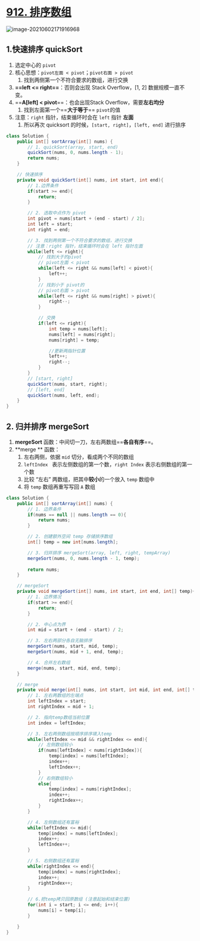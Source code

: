 # [912. 排序数组](https://leetcode-cn.com/problems/sort-an-array/)

![image-20210602171916968](https://raw.githubusercontent.com/TWDH/Leetcode-From-Zero/pictures/img/image-20210602171916968.png)

## 1.快速排序 quickSort

1. 选定中心的 `pivot`
2. 核心思想：`pivot左面 < pivot`；`pivot右面 > pivot`
   1. 找到两侧第一个不符合要求的数组，进行交换
3. **==left <= right==**：否则会出现 Stack Overflow，[1, 2] 数据规模一直不变。
4. ==**A[left] < pivot**==：也会出现Stack Overflow，需要**左右均分**
   1. 找到左面第一个==**大于等于**== `pivot`的值
5. 注意：`right` 指针，结束循环时会在 `left` 指针 **左面**
   1. 所以再次 quicksort 的时候，`[start, right]`，`[left, end]` 进行排序

```java
class Solution {
    public int[] sortArray(int[] nums) {
        // 1. quickSort(array, start, end)
        quickSort(nums, 0, nums.length - 1);
        return nums;
    }

    // 快速排序
    private void quickSort(int[] nums, int start, int end){
        // 1.边界条件
        if(start >= end){
            return;
        }

        // 2. 选取中点作为 pivot
        int pivot = nums[start + (end - start) / 2];
        int left = start;
        int right = end;

        // 3. 找到两侧第一个不符合要求的数组，进行交换
        // 注意：right 指针，结束循环时会在 left 指针左面
        while(left <= right){
            // 找到大于的pivot
            // pivot左面 < pivot
            while(left <= right && nums[left] < pivot){
                left++;
            }
            // 找到小于 pivot的
            // pivot右面 > pivot
            while(left <= right && nums[right] > pivot){
                right--;
            }

            // 交换
            if(left <= right){
                int temp = nums[left];
                nums[left] = nums[right];
                nums[right] = temp;

                //更新两指针位置
                left++;
                right--;
            }
        }
        // [start, right] 
        quickSort(nums, start, right);
        // [left, end]
        quickSort(nums, left, end);
    }
}
```

## 2. 归并排序 mergeSort

1. **mergeSort** 函数：中间切一刀，左右两数组==**各自有序**==。
2. **merge ** 函数：
   1. 左右两侧，依据 `mid` 切分，看成两个不同的数组
   2. `leftIndex ` 表示左侧数组的第一个数，`right Index` 表示右侧数组的第一个数
   3. 比较 “左右” 两数组，把其中**较小**的一个放入 `temp` 数组中
   4. 将 `temp` 数组再重写写回 `A` 数组

```java
class Solution {
    public int[] sortArray(int[] nums) {
        // 1. 边界条件
        if(nums == null || nums.length == 0){
            return nums;
        }

        // 2. 创建额外空间 temp 存储排序数组
        int[] temp = new int[nums.length];

        // 3. 归并排序 mergeSort(array, left, right, tempArray)
        mergeSort(nums, 0, nums.length - 1, temp);
        
        return nums;
    }

    // mergeSort
    private void mergeSort(int[] nums, int start, int end, int[] temp){
        // 1. 边界情况
        if(start >= end){
            return;
        }

        // 2. 中心点为界
        int mid = start + (end - start) / 2;

        // 3. 左右两部分各自无脑排序
        mergeSort(nums, start, mid, temp);
        mergeSort(nums, mid + 1, end, temp);

        // 4. 合并左右数组
        merge(nums, start, mid, end, temp);
    }

    // merge
    private void merge(int[] nums, int start, int mid, int end, int[] temp){
        // 1. 左右两数组的左端点
        int leftIndex = start;
        int rightIndex = mid + 1;

        // 2. 指向temp数组当前位置
        int index = leftIndex;

        // 3. 左右两侧数组按顺序排序填入temp
        while(leftIndex <= mid && rightIndex <= end){
            // 左侧数组较小
            if(nums[leftIndex] < nums[rightIndex]){
                temp[index] = nums[leftIndex];
                index++;
                leftIndex++;
            }
            // 右侧数组较小
            else{
                temp[index] = nums[rightIndex];
                index++;
                rightIndex++;
            }
        }

        // 4. 左侧数组还有富裕
        while(leftIndex <= mid){
            temp[index] = nums[leftIndex];
            index++;
            leftIndex++;
        }

        // 5. 右侧数组还有富裕
        while(rightIndex <= end){
            temp[index] = nums[rightIndex];
            index++;
            rightIndex++;
        }

        // 6.把temp拷贝回原数组 (注意起始和结束位置)
        for(int i = start; i <= end; i++){
            nums[i] = temp[i];
        }

    }
}
```

